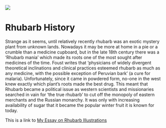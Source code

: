 <a href="https://juncture-digital.org"><img src="https://juncture-digital.org/images/ve-button.png"></a>

<param ve-config 
       # title="Entangled Roots: How Rhubarb illustrations show connections throughout 17th century botany"
       # author="Nathan Cornish" 
       layout="vtl">

# Rhubarb History

Strange as it seems, until relatively recently rhubarb was an exotic mystery plant from unknown lands. Nowadays it may be more at home in a pie or a crumble than a medicine cupboard, but in the late 18th century there was a ‘Rhubarb mania’ which made its roots one of the most sought after medicines of the time. Foust writes that ‘physicians of widely divergent theoretical inclinations and clinical practices esteemed rhubarb as much as any medicine, with the possible exception of Peruvian bark’ (a cure for malaria). Unfortunately, since it came in powdered form, no-one in the west knew exactly which plant’s roots made the best drug. This meant that Rhubarb became a political issue as western scientists and missionaries searched in vain for ‘the true rhubarb’ to cut off the monopoly of eastern merchants and the Russian monarchy. It was only with increasing availability of sugar that it became the popular winter fruit it is known for today. 


This is a link to [My Essay on Rhubarb Illustrations](https://juncture-digital.org/njcornish/Rhubarb-History/17th%20century%20Visual%20Tradition/)

<param ve-graphic
       zoom="1"
       label="Rhubarb-History/17th Century Visual Tradition/Banner.png" 
       description="Rhubarb!" 
       license="public domain" 
       url="Rhubarb-History/Banner.png">


